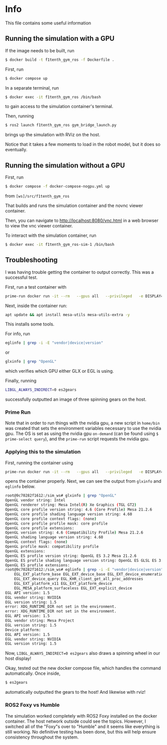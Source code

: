 # Info
This file contains some useful information

## Running the simulation with a GPU

If the image needs to be built, run
```bash
$ docker build -t f1tenth_gym_ros -f Dockerfile .
```

First, run
```bash
$ docker compose up
```

In a separate terminal, run
```bash
$ docker exec -it f1tenth_gym_ros /bin/bash
```
to gain access to the simulation container's terminal.

Then, running
```bash
$ ros2 launch f1tenth_gym_ros gym_bridge_launch.py
```
brings up the simulation with RViz on the host.

Notice that it takes a few moments to load in the robot model, but it does so eventually.

## Running the simulation without a GPU

First, run
```bash
$ docker compose -f docker-compose-nogpu.yml up
```
from `[ws]/src/f1tenth_gym_ros`

That builds and runs the simulation container and the novnc viewer container.

Then, you can navigate to [http://localhost:8080/vnc.html](http://localhost:8080/vnc.html) in a web browser to view the vnc viewer container.

To interact with the simulation container, run
```bash
$ docker exec -it f1tenth_gym_ros-sim-1 /bin/bash
```




## Troubleshooting

I was having trouble getting the container to output correctly.  This was a successful test.

First, run a test container with

```bash
prime-run docker run -it --rm   --gpus all   --privileged   -e DISPLAY=$DISPLAY   -e NVIDIA_DRIVER_CAPABILITIES=all --runtime=nvidia  -e NVIDIA_VISIBLE_DEVICES=all   -v /tmp/.X11-unix:/tmp/.X11-unix   nvidia/cudagl:11.4.2-runtime-ubuntu20.04    bash
```
Next, inside the container run:
```bash
apt update && apt install mesa-utils mesa-utils-extra -y
```
This installs some tools.

For info, run
```bash
eglinfo | grep -i -E "vendor|device|version"
```
or 
```bash
glxinfo | grep "OpenGL"
```
which verifies which GPU either GLX or EGL is using.

Finally, running
```bash
LIBGL_ALWAYS_INDIRECT=0 es2gears
```
successfully outputted an image of three spinning gears on the host.


### Prime Run
Note that in order to run things with the nvidia gpu, a new script in `home/bin` was created that sets the environment variables necessary to use the nvidia gpu.  The OS is set as using the nvidia gpu `on-demand` (can be found using `$ prime-select query`), and the `prime-run` script requests the nvidia gpu.

### Applying this to the simulation


First, running the container using 
```bash
prime-run docker run -it --rm   --gpus all   --privileged   -e DISPLAY=$DISPLAY   -e NVIDIA_DRIVER_CAPABILITIES=all --runtime=nvidia  -e NVIDIA_VISIBLE_DEVICES=all   -v /tmp/.X11-unix:/tmp/.X11-unix   --volume .:/sim_ws/src/f1tenth_gym_ros -- f1tenth_gym_ros
```
opens the container properly.  Next, we can see the output from `glxinfo` and `eglinfo` below.
```bash
root@9c70282f1612:/sim_ws# glxinfo | grep "OpenGL"
OpenGL vendor string: Intel
OpenGL renderer string: Mesa Intel(R) Xe Graphics (TGL GT2)
OpenGL core profile version string: 4.6 (Core Profile) Mesa 21.2.6
OpenGL core profile shading language version string: 4.60
OpenGL core profile context flags: (none)
OpenGL core profile profile mask: core profile
OpenGL core profile extensions:
OpenGL version string: 4.6 (Compatibility Profile) Mesa 21.2.6
OpenGL shading language version string: 4.60
OpenGL context flags: (none)
OpenGL profile mask: compatibility profile
OpenGL extensions:
OpenGL ES profile version string: OpenGL ES 3.2 Mesa 21.2.6
OpenGL ES profile shading language version string: OpenGL ES GLSL ES 3.20
OpenGL ES profile extensions:
root@9c70282f1612:/sim_ws# eglinfo | grep -i -E "vendor|device|version"
    EGL_EXT_platform_base EGL_EXT_device_base EGL_EXT_device_enumeration
    EGL_EXT_device_query EGL_KHR_client_get_all_proc_addresses
    EGL_EXT_platform_x11 EGL_EXT_platform_device
    EGL_MESA_platform_surfaceless EGL_EXT_explicit_device
EGL API version: 1.5
EGL vendor string: NVIDIA
EGL version string: 1.5
error: XDG_RUNTIME_DIR not set in the environment.
error: XDG_RUNTIME_DIR not set in the environment.
EGL API version: 1.5
EGL vendor string: Mesa Project
EGL version string: 1.5
Device platform:
EGL API version: 1.5
EGL vendor string: NVIDIA
EGL version string: 1.5
```

Now, `LIBGL_ALWAYS_INDIRECT=0 es2gears` also draws a spinning wheel in our host display!  

Okay, tested out the new docker compose file, which handles the command automatically.  Once inside,
```bash
$ es2gears
```
automatically outputted the gears to the host!  And likewise with rviz!

### ROS2 Foxy vs Humble

The simulation worked completely with ROS2 Foxy installed on the docker container.  The host network outside could see the topics.  However, I switched all of the "Foxy"s over to "Humble" and it seems like everything is still working.  No definitive testing has been done, but this will help ensure consistency throughout the system.